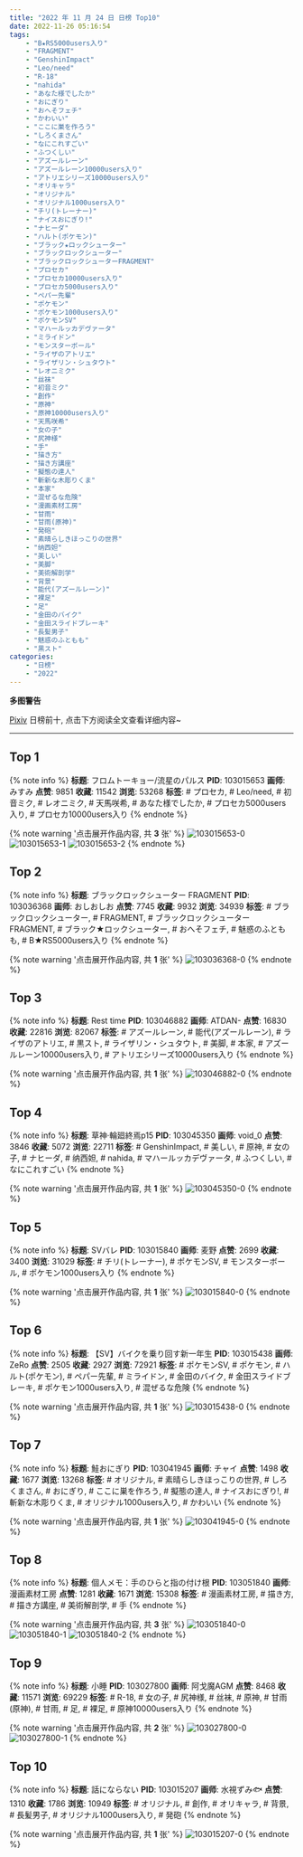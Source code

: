 ```yaml
---
title: "2022 年 11 月 24 日 日榜 Top10"
date: 2022-11-26 05:16:54
tags:
    - "B★RS5000users入り"
    - "FRAGMENT"
    - "GenshinImpact"
    - "Leo/need"
    - "R-18"
    - "nahida"
    - "あなた様でしたか"
    - "おにぎり"
    - "おへそフェチ"
    - "かわいい"
    - "ここに巣を作ろう"
    - "しろくまさん"
    - "なにこれすごい"
    - "ふつくしい"
    - "アズールレーン"
    - "アズールレーン10000users入り"
    - "アトリエシリーズ10000users入り"
    - "オリキャラ"
    - "オリジナル"
    - "オリジナル1000users入り"
    - "チリ(トレーナー)"
    - "ナイスおにぎり!"
    - "ナヒーダ"
    - "ハルト(ポケモン)"
    - "ブラック★ロックシューター"
    - "ブラックロックシューター"
    - "ブラックロックシューターFRAGMENT"
    - "プロセカ"
    - "プロセカ10000users入り"
    - "プロセカ5000users入り"
    - "ペパー先輩"
    - "ポケモン"
    - "ポケモン1000users入り"
    - "ポケモンSV"
    - "マハールッカデヴァータ"
    - "ミライドン"
    - "モンスターボール"
    - "ライザのアトリエ"
    - "ライザリン・シュタウト"
    - "レオニミク"
    - "丝袜"
    - "初音ミク"
    - "創作"
    - "原神"
    - "原神10000users入り"
    - "天馬咲希"
    - "女の子"
    - "尻神様"
    - "手"
    - "描き方"
    - "描き方講座"
    - "擬態の達人"
    - "斬新な木彫りくま"
    - "本家"
    - "混ぜるな危険"
    - "漫画素材工房"
    - "甘雨"
    - "甘雨(原神)"
    - "発砲"
    - "素晴らしきほっこりの世界"
    - "纳西妲"
    - "美しい"
    - "美脚"
    - "美術解剖学"
    - "背景"
    - "能代(アズールレーン)"
    - "裸足"
    - "足"
    - "金田のバイク"
    - "金田スライドブレーキ"
    - "長髪男子"
    - "魅惑のふともも"
    - "黒スト"
categories:
    - "日榜"
    - "2022"
---
```


<i class="fa fa-triangle-exclamation"></i>**多图警告**<i class="fa fa-triangle-exclamation"></i>

[Pixiv](https://www.pixiv.net/) 日榜前十, 点击下方阅读全文查看详细内容~

<!-- more -->

---

## Top 1

{% note info %}
**标题**: フロムトーキョー/流星のパルス
**PID**: 103015653 **画师**: みすみ
**点赞**: 9851 **收藏**: 11542 **浏览**: 53268
**标签**: # プロセカ, # Leo/need, # 初音ミク, # レオニミク, # 天馬咲希, # あなた様でしたか, # プロセカ5000users入り, # プロセカ10000users入り
{% endnote %}

{% note warning '点击展开作品内容, 共 **3** 张' %}
![103015653-0](https://i.pixiv.re/img-original/img/2022/11/23/00/05/27/103015653_p0.png)
![103015653-1](https://i.pixiv.re/img-original/img/2022/11/23/00/05/27/103015653_p1.png)
![103015653-2](https://i.pixiv.re/img-original/img/2022/11/23/00/05/27/103015653_p2.png)
{% endnote %}

## Top 2

{% note info %}
**标题**: ブラックロックシューター FRAGMENT
**PID**: 103036368 **画师**: おしおしお
**点赞**: 7745 **收藏**: 9932 **浏览**: 34939
**标签**: # ブラックロックシューター, # FRAGMENT, # ブラックロックシューターFRAGMENT, # ブラック★ロックシューター, # おへそフェチ, # 魅惑のふともも, # B★RS5000users入り
{% endnote %}

{% note warning '点击展开作品内容, 共 **1** 张' %}
![103036368-0](https://i.pixiv.re/img-original/img/2022/11/23/20/00/01/103036368_p0.jpg)
{% endnote %}

## Top 3

{% note info %}
**标题**: Rest time
**PID**: 103046882 **画师**: ATDAN-
**点赞**: 16830 **收藏**: 22816 **浏览**: 82067
**标签**: # アズールレーン, # 能代(アズールレーン), # ライザのアトリエ, # 黒スト, # ライザリン・シュタウト, # 美脚, # 本家, # アズールレーン10000users入り, # アトリエシリーズ10000users入り
{% endnote %}

{% note warning '点击展开作品内容, 共 **1** 张' %}
![103046882-0](https://i.pixiv.re/img-original/img/2022/11/24/01/49/54/103046882_p0.jpg)
{% endnote %}

## Top 4

{% note info %}
**标题**: 草神·輪廻終焉p15
**PID**: 103045350 **画师**: void_0
**点赞**: 3846 **收藏**: 5072 **浏览**: 22711
**标签**: # GenshinImpact, # 美しい, # 原神, # 女の子, # ナヒーダ, # 纳西妲, # nahida, # マハールッカデヴァータ, # ふつくしい, # なにこれすごい
{% endnote %}

{% note warning '点击展开作品内容, 共 **1** 张' %}
![103045350-0](https://i.pixiv.re/img-original/img/2022/11/24/00/25/54/103045350_p0.jpg)
{% endnote %}

## Top 5

{% note info %}
**标题**: SVバレ
**PID**: 103015840 **画师**: 麦野
**点赞**: 2699 **收藏**: 3400 **浏览**: 31029
**标签**: # チリ(トレーナー), # ポケモンSV, # モンスターボール, # ポケモン1000users入り
{% endnote %}

{% note warning '点击展开作品内容, 共 **1** 张' %}
![103015840-0](https://i.pixiv.re/img-original/img/2022/11/23/00/11/02/103015840_p0.png)
{% endnote %}

## Top 6

{% note info %}
**标题**: 【SV】バイクを乗り回す新一年生
**PID**: 103015438 **画师**: ZeRo
**点赞**: 2505 **收藏**: 2927 **浏览**: 72921
**标签**: # ポケモンSV, # ポケモン, # ハルト(ポケモン), # ペパー先輩, # ミライドン, # 金田のバイク, # 金田スライドブレーキ, # ポケモン1000users入り, # 混ぜるな危険
{% endnote %}

{% note warning '点击展开作品内容, 共 **1** 张' %}
![103015438-0](https://i.pixiv.re/img-original/img/2022/11/23/00/01/05/103015438_p0.png)
{% endnote %}

## Top 7

{% note info %}
**标题**: 鮭おにぎり
**PID**: 103041945 **画师**: チャイ
**点赞**: 1498 **收藏**: 1677 **浏览**: 13268
**标签**: # オリジナル, # 素晴らしきほっこりの世界, # しろくまさん, # おにぎり, # ここに巣を作ろう, # 擬態の達人, # ナイスおにぎり!, # 斬新な木彫りくま, # オリジナル1000users入り, # かわいい
{% endnote %}

{% note warning '点击展开作品内容, 共 **1** 张' %}
![103041945-0](https://i.pixiv.re/img-original/img/2022/11/23/22/50/39/103041945_p0.png)
{% endnote %}

## Top 8

{% note info %}
**标题**: 個人メモ：手のひらと指の付け根
**PID**: 103051840 **画师**: 漫画素材工房
**点赞**: 1281 **收藏**: 1671 **浏览**: 15308
**标签**: # 漫画素材工房, # 描き方, # 描き方講座, # 美術解剖学, # 手
{% endnote %}

{% note warning '点击展开作品内容, 共 **3** 张' %}
![103051840-0](https://i.pixiv.re/img-original/img/2022/11/24/08/00/02/103051840_p0.jpg)
![103051840-1](https://i.pixiv.re/img-original/img/2022/11/24/08/00/02/103051840_p1.jpg)
![103051840-2](https://i.pixiv.re/img-original/img/2022/11/24/08/00/02/103051840_p2.jpg)
{% endnote %}

## Top 9

{% note info %}
**标题**: 小睡
**PID**: 103027800 **画师**: 阿戈魔AGM
**点赞**: 8468 **收藏**: 11571 **浏览**: 69229
**标签**: # R-18, # 女の子, # 尻神様, # 丝袜, # 原神, # 甘雨(原神), # 甘雨, # 足, # 裸足, # 原神10000users入り
{% endnote %}

{% note warning '点击展开作品内容, 共 **2** 张' %}
![103027800-0](https://i.pixiv.re/img-original/img/2022/11/23/13/50/38/103027800_p0.jpg)
![103027800-1](https://i.pixiv.re/img-original/img/2022/11/23/13/50/38/103027800_p1.jpg)
{% endnote %}

## Top 10

{% note info %}
**标题**: 話にならない
**PID**: 103015207 **画师**: 水視ずみ🐟
**点赞**: 1310 **收藏**: 1786 **浏览**: 10949
**标签**: # オリジナル, # 創作, # オリキャラ, # 背景, # 長髪男子, # オリジナル1000users入り, # 発砲
{% endnote %}

{% note warning '点击展开作品内容, 共 **1** 张' %}
![103015207-0](https://i.pixiv.re/img-original/img/2022/11/23/00/00/05/103015207_p0.jpg)
{% endnote %}

